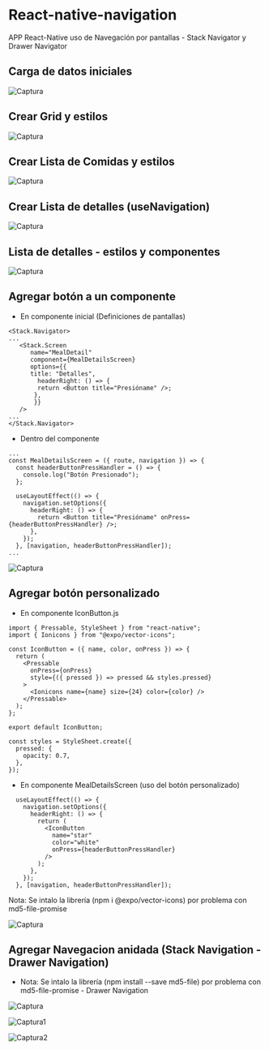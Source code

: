 # React-native-navigation
APP React-Native uso de Navegación por pantallas - Stack Navigator y Drawer Navigator

## Carga de datos iniciales
![Captura](https://user-images.githubusercontent.com/7141537/165118268-dd267d88-118c-477b-be8a-e0b0f3e47482.PNG)

## Crear Grid y estilos
![Captura](https://user-images.githubusercontent.com/7141537/165127391-8273a9b0-a5ef-4c72-b50c-97726be68e83.PNG)

## Crear Lista de Comidas y estilos
![Captura](https://user-images.githubusercontent.com/7141537/165164057-dd6c3ae7-fa73-42a6-8b35-0e6754c86c05.PNG)

## Crear Lista de detalles (useNavigation)
![Captura](https://user-images.githubusercontent.com/7141537/165182707-79091df2-4a12-448a-a81d-2d44f5eb4768.PNG)

## Lista de detalles - estilos y componentes
![Captura](https://user-images.githubusercontent.com/7141537/165339577-ecf65162-eb0b-456f-9482-317ba0cfde81.PNG)

## Agregar botón a un componente
* En componente inicial (Definiciones de pantallas)
```
<Stack.Navigator>
...
   <Stack.Screen
      name="MealDetail"
      component={MealDetailsScreen}
      options={{
      title: "Detalles",
        headerRight: () => {
        return <Button title="Presióname" />;
       },
       }}
   />
...
</Stack.Navigator>
```

* Dentro del componente 
```
...
const MealDetailsScreen = ({ route, navigation }) => {
  const headerButtonPressHandler = () => {
    console.log("Botón Presionado");
  };

  useLayoutEffect(() => {
    navigation.setOptions({
      headerRight: () => {
        return <Button title="Presióname" onPress={headerButtonPressHandler} />;
      },
    });
  }, [navigation, headerButtonPressHandler]);
...
```
![Captura](https://user-images.githubusercontent.com/7141537/165346351-d75fc323-268f-49c3-91f9-627aaf842276.PNG)


## Agregar botón personalizado
* En componente IconButton.js
```
import { Pressable, StyleSheet } from "react-native";
import { Ionicons } from "@expo/vector-icons";

const IconButton = ({ name, color, onPress }) => {
  return (
    <Pressable
      onPress={onPress}
      style={({ pressed }) => pressed && styles.pressed}
    >
      <Ionicons name={name} size={24} color={color} />
    </Pressable>
  );
};

export default IconButton;

const styles = StyleSheet.create({
  pressed: {
    opacity: 0.7,
  },
});
```
* En componente MealDetailsScreen (uso del botón personalizado)
```
  useLayoutEffect(() => {
    navigation.setOptions({
      headerRight: () => {
        return (
          <IconButton
            name="star"
            color="white"
            onPress={headerButtonPressHandler}
          />
        );
      },
    });
  }, [navigation, headerButtonPressHandler]);
```

Nota: Se intalo la librería (npm i @expo/vector-icons) por problema con md5-file-promise

![Captura](https://user-images.githubusercontent.com/7141537/165361241-cda3f296-c47f-45b5-8e25-90215f6c9f2c.PNG)

## Agregar Navegacion anidada (Stack Navigation - Drawer Navigation)
* Nota: Se intalo la librería (npm install --save md5-file) por problema con md5-file-promise - Drawer Navigation
 
![Captura](https://user-images.githubusercontent.com/7141537/165404847-d6754ee0-81c2-4619-bc1a-0020be9d6e91.PNG)

![Captura1](https://user-images.githubusercontent.com/7141537/165404841-38eb72ad-5f97-425b-b589-91b6d92ee98e.PNG)

![Captura2](https://user-images.githubusercontent.com/7141537/165404846-f968a5ab-bf9f-4398-9252-94a75c4e9ee6.PNG)

